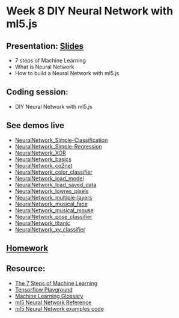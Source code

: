 # Week 8 DIY Neural Network with ml5.js

## Presentation: [Slides](https://docs.google.com/presentation/d/1PkU1P8kFvpEr3JoR0cYCyZ-HmZ3CXeeVoKXHWQc7TWk/edit?usp=sharing)
- 7 steps of Machine Learning
- What is Neural Network
- How to build a Neural Network with ml5.js

## Coding session:
- DIY Neural Network with ml5.js

## See demos live
- [NeuralNetwork_Simple-Classification](./NeuralNetwork_Simple-Classification)
- [NeuralNetwork_Simple-Regression](./NeuralNetwork_Simple-Regression)
- [NeuralNetwork_XOR](./NeuralNetwork_XOR)
- [NeuralNetwork_basics](./NeuralNetwork_basics)
- [NeuralNetwork_co2net](./NeuralNetwork_co2net)
- [NeuralNetwork_color_classifier](./NeuralNetwork_color_classifier)
- [NeuralNetwork_load_model](./NeuralNetwork_load_model)
- [NeuralNetwork_load_saved_data](./NeuralNetwork_load_saved_data)
- [NeuralNetwork_lowres_pixels](./NeuralNetwork_lowres_pixels)
- [NeuralNetwork_multiple-layers](./NeuralNetwork_multiple-layers)
- [NeuralNetwork_musical_face](./NeuralNetwork_musical_face)
- [NeuralNetwork_musical_mouse](./NeuralNetwork_musical_mouse)
- [NeuralNetwork_pose_classifier](./NeuralNetwork_pose_classifier)
- [NeuralNetwork_titanic](./NeuralNetwork_titanic)
- [NeuralNetwork_xy_classifier](./NeuralNetwork_xy_classifier)

## [Homework](https://github.com/yining1023/machine-learning-for-the-web/wiki/Week-8-2019-Fall)

## Resource:
- [The 7 Steps of Machine Learning](https://youtu.be/nKW8Ndu7Mjw)
- [Tensorflow Playground](https://playground.tensorflow.org)
- [Machine Learning Glossary](https://developers.google.com/machine-learning/glossary)
- [ml5 Neural Network Reference](https://learn.ml5js.org/docs/#/reference/neural-network)
- [ml5 Neural Network examples code](https://github.com/yining1023/machine-learning-for-the-web/tree/master/week8-diynn)
